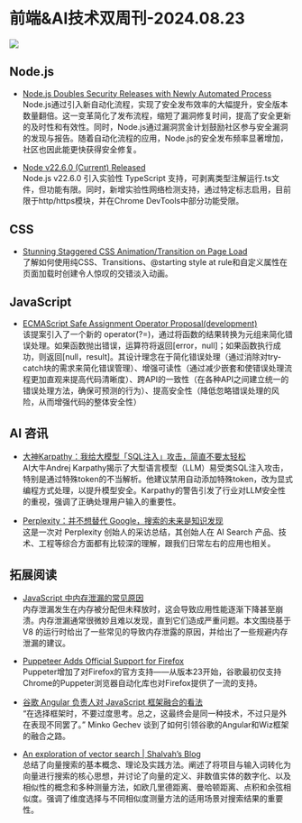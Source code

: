 # 前端&AI技术双周刊-2024.08.23
![](https://gips1.baidu.com/it/u=2761083884,578396114&fm=3028&app=3028&f=PNG&fmt=auto&q=100&size=f900_383)

## Node.js
- [Node.js Doubles Security Releases with Newly Automated Process](https://socket.dev/blog/node-js-doubles-security-releases-with-newly-automated-process)
<br>Node.js通过引入新自动化流程，实现了安全发布效率的大幅提升，安全版本数量翻倍。这一变革简化了发布流程，缩短了漏洞修复时间，提高了安全更新的及时性和有效性。同时，Node.js通过漏洞赏金计划鼓励社区参与安全漏洞的发现与报告。随着自动化流程的应用，Node.js的安全发布频率显著增加，社区也因此能更快获得安全修复。

- [Node v22.6.0 (Current) Released](https://nodejs.org/en/blog/release/v22.6.0)
<br>Node.js v22.6.0 引入实验性 TypeScript 支持，可剥离类型注解运行.ts文件，但功能有限。同时，新增实验性网络检测支持，通过特定标志启用，目前限于http/https模块，并在Chrome DevTools中部分功能受限。

## CSS
- [Stunning Staggered CSS Animation/Transition on Page Load](https://www.youtube.com/watch?v=8AmccR91d80)
<br>了解如何使用纯CSS、Transitions、@starting style at rule和自定义属性在页面加载时创建令人惊叹的交错淡入动画。

## JavaScript
- [ECMAScript Safe Assignment Operator Proposal(development)](https://github.com/arthurfiorette/proposal-safe-assignment-operator)
<br>该提案引入了一个新的 operator(?=)，通过将函数的结果转换为元组来简化错误处理。如果函数抛出错误，运算符将返回[error，null]；如果函数执行成功，则返回[null，result]。其设计理念在于简化错误处理（通过消除对try-catch块的需求来简化错误管理）、增强可读性（通过减少嵌套和使错误处理流程更加直观来提高代码清晰度）、跨API的一致性（在各种API之间建立统一的错误处理方法，确保可预测的行为）、提高安全性（降低忽略错误处理的风险，从而增强代码的整体安全性）

## AI 咨讯
- [大神Karpathy：我给大模型「SQL注入」攻击，简直不要太轻松](https://mp.weixin.qq.com/s/d460H-Z8SLUqp5PZZKVpMA)
<br>AI大牛Andrej Karpathy揭示了大型语言模型（LLM）易受类SQL注入攻击，特别是通过特殊token的不当解析。他建议禁用自动添加特殊token，改为显式编程方式处理，以提升模型安全。Karpathy的警告引发了行业对LLM安全性的重视，强调了正确处理用户输入的重要性。

- [Perplexity：并不想替代 Google，搜索的未来是知识发现](https://mp.weixin.qq.com/s/dWtLV5-EaVHGJg8WClfKuA)
<br>这是一次对 Perplexity 创始人的采访总结，其创始人在 AI Search 产品、技术、工程等综合方面都有比较深的理解，跟我们日常左右的应用也相关。


## 拓展阅读
- [JavaScript 中内存泄漏的常见原因](https://www.trevorlasn.com/blog/common-causes-of-memory-leaks-in-javascript)
<br>内存泄漏发生在内存被分配但未释放时，这会导致应用性能逐渐下降甚至崩溃。内存泄漏通常很微妙且难以发现，直到它们造成严重问题。本文围绕基于 V8 的运行时给出了一些常见的导致内存泄露的原因，并给出了一些规避内存泄漏的建议。

- [Puppeteer Adds Official Support for Firefox](https://hacks.mozilla.org/2024/08/puppeteer-support-for-firefox/)
  <br>Puppeter增加了对Firefox的官方支持——从版本23开始，谷歌最初仅支持Chrome的Puppeter浏览器自动化库也对Firefox提供了一流的支持。

- [谷歌 Angular 负责人对 JavaScript 框架融合的看法](https://thenewstack.io/google-angular-lead-sees-convergence-in-javascript-frameworks/)
<br>“在选择框架时，不要过度思考。总之，这最终会是同一种技术，不过只是外在表现不同罢了。” Minko Gechev 谈到了如何引领谷歌的Angular和Wiz框架的融合之路。

- [An exploration of vector search | Shalvah’s Blog](https://blog.shalvah.me/posts/an-exploration-of-vector-search)
<br>总结了向量搜索的基本概念、理论及实践方法。阐述了将项目与输入词转化为向量进行搜索的核心思想，并讨论了向量的定义、非数值实体的数字化、以及相似性的概念和多种测量方法，如欧几里德距离、曼哈顿距离、点积和余弦相似度。强调了维度选择与不同相似度测量方法的适用场景对搜索结果的重要性。

